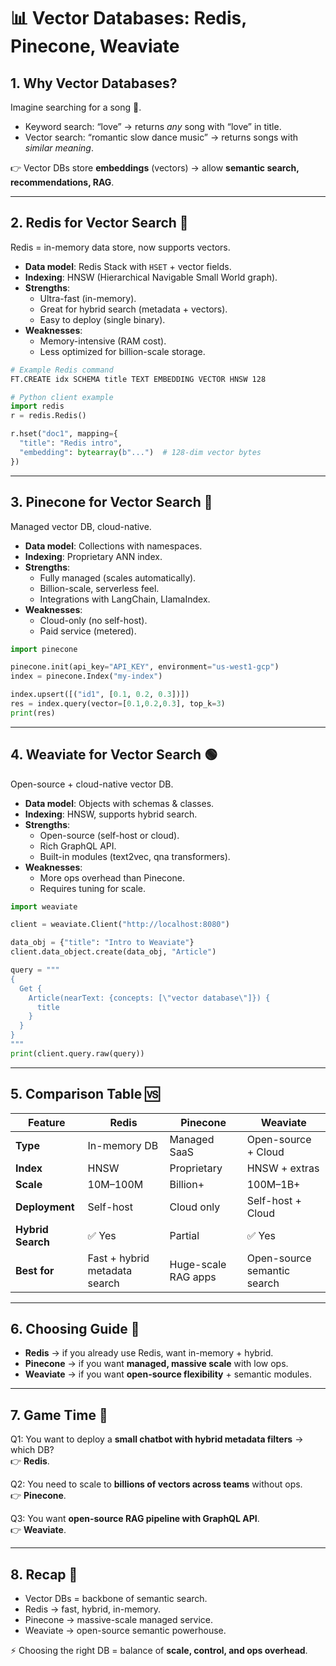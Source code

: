 # 📊 Vector Databases: Redis, Pinecone, Weaviate  

## 1. Why Vector Databases?  

Imagine searching for a song 🎵.  
- Keyword search: “love” → returns *any* song with “love” in title.  
- Vector search: “romantic slow dance music” → returns songs with *similar meaning*.  

👉 Vector DBs store **embeddings** (vectors) → allow **semantic search, recommendations, RAG**.  

---  

## 2. Redis for Vector Search 🔴  

Redis = in-memory data store, now supports vectors.  

- **Data model**: Redis Stack with `HSET` + vector fields.  
- **Indexing**: HNSW (Hierarchical Navigable Small World graph).  
- **Strengths**:  
  - Ultra-fast (in-memory).  
  - Great for hybrid search (metadata + vectors).  
  - Easy to deploy (single binary).  
- **Weaknesses**:  
  - Memory-intensive (RAM cost).  
  - Less optimized for billion-scale storage.  

```bash
# Example Redis command
FT.CREATE idx SCHEMA title TEXT EMBEDDING VECTOR HNSW 128
```  

```python
# Python client example
import redis
r = redis.Redis()

r.hset("doc1", mapping={
  "title": "Redis intro",
  "embedding": bytearray(b"...")  # 128-dim vector bytes
})
```  

---  

## 3. Pinecone for Vector Search 🌲  

Managed vector DB, cloud-native.  

- **Data model**: Collections with namespaces.  
- **Indexing**: Proprietary ANN index.  
- **Strengths**:  
  - Fully managed (scales automatically).  
  - Billion-scale, serverless feel.  
  - Integrations with LangChain, LlamaIndex.  
- **Weaknesses**:  
  - Cloud-only (no self-host).  
  - Paid service (metered).  

```python
import pinecone

pinecone.init(api_key="API_KEY", environment="us-west1-gcp")
index = pinecone.Index("my-index")

index.upsert([("id1", [0.1, 0.2, 0.3])])
res = index.query(vector=[0.1,0.2,0.3], top_k=3)
print(res)
```  

---  

## 4. Weaviate for Vector Search 🟢  

Open-source + cloud-native vector DB.  

- **Data model**: Objects with schemas & classes.  
- **Indexing**: HNSW, supports hybrid search.  
- **Strengths**:  
  - Open-source (self-host or cloud).  
  - Rich GraphQL API.  
  - Built-in modules (text2vec, qna transformers).  
- **Weaknesses**:  
  - More ops overhead than Pinecone.  
  - Requires tuning for scale.  

```python
import weaviate

client = weaviate.Client("http://localhost:8080")

data_obj = {"title": "Intro to Weaviate"}
client.data_object.create(data_obj, "Article")

query = """
{
  Get {
    Article(nearText: {concepts: [\"vector database\"]}) {
      title
    }
  }
}
"""
print(client.query.raw(query))
```  

---  

## 5. Comparison Table 🆚  

| Feature         | Redis        | Pinecone     | Weaviate      |
|-----------------|--------------|--------------|---------------|
| **Type**        | In-memory DB | Managed SaaS | Open-source + Cloud |
| **Index**       | HNSW         | Proprietary  | HNSW + extras |
| **Scale**       | 10M–100M     | Billion+     | 100M–1B+      |
| **Deployment**  | Self-host    | Cloud only   | Self-host + Cloud |
| **Hybrid Search** | ✅ Yes     | Partial      | ✅ Yes |
| **Best for**    | Fast + hybrid metadata search | Huge-scale RAG apps | Open-source semantic search |  

---  

## 6. Choosing Guide 🧭  

- **Redis** → if you already use Redis, want in-memory + hybrid.  
- **Pinecone** → if you want **managed, massive scale** with low ops.  
- **Weaviate** → if you want **open-source flexibility** + semantic modules.  

---  

## 7. Game Time 🎲  

Q1: You want to deploy a **small chatbot with hybrid metadata filters** → which DB?  
👉 **Redis**.  

Q2: You need to scale to **billions of vectors across teams** without ops.  
👉 **Pinecone**.  

Q3: You want **open-source RAG pipeline with GraphQL API**.  
👉 **Weaviate**.  

---  

## 8. Recap 🎉  

- Vector DBs = backbone of semantic search.  
- Redis → fast, hybrid, in-memory.  
- Pinecone → massive-scale managed service.  
- Weaviate → open-source semantic powerhouse.  

⚡ Choosing the right DB = balance of **scale, control, and ops overhead**.  
